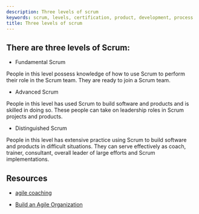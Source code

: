 ```yaml
---
description: Three levels of scrum
keywords: scrum, levels, certification, product, development, process
title: Three levels of scrum
---
```


## There are three levels of Scrum:

- Fundamental Scrum

People in this level possess knowledge of how to use Scrum to perform their role in the Scrum team. They are ready to join a Scrum team.

- Advanced Scrum

People in this level has used Scrum to build software and products and is skilled in doing so. These people can take on leadership roles in Scrum projects and products.

- Distinguished Scrum

People in this level has extensive practice using Scrum to build software and products in difficult situations. They can serve effectively as coach, trainer, consultant, overall leader of large efforts and Scrum implementations.

## Resources

* [agile coaching](https://www.odd-e.com/resources/papers/agile_coaching.pdf)

* [Build an Agile Organization](https://appdevelopermagazine.com/4206/2016/7/28/How-Do-I-Build-an-Agile-Organization---Part-3/)
